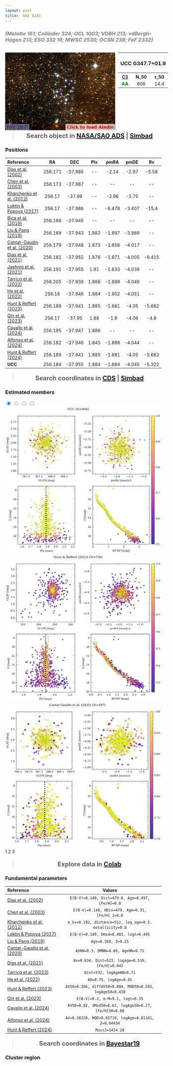 ```yaml
---
layout: post
title:  NGC 6281
---
```

<h3><span style="color: #808080;"><i>(Melotte 161; Collinder 324; OCL 1003; VDBH 213; vdBergh-Hagen 213; ESO 332 19; MWSC 2530; OCSN 238; FoF 2332)</i></span></h3><div style="display: flex; justify-content: space-between; width:720px;height:250px">
<div style="text-align: center;">

<!-- Static image + data attributes for FOV and target -->
<img id="aladin_img"
     data-umami-event="aladin_load"
     src="https://raw.githubusercontent.com/ucc23/Q4P/main/plots/aladin/ngc6281.webp"
     alt="Click to load Aladin Lite" 
     style="width:355px;height:250px; cursor: pointer;"
     data-fov="0.48" 
     data-target="256.184 -37.955"/>
<!-- Div to contain Aladin Lite viewer -->
<div id="aladin-lite-div" style="width:355px;height:250px;display:none;"></div>
<!-- Aladin Lite script (will be loaded after the image is clicked) -->
<script src="{{ site.baseurl }}/scripts/aladin_load.js"></script>

</div>
<!-- Left block -->

<table style="width:355px;height:250px;">
  <!-- Row 1 (title) -->
  <tr>
    <td colspan="5"><h3>UCC G347.7+01.9</h3></td>
  </tr>
  <!-- Row 2 -->
  <tr>
    <th style="text-align: center;"><a href="https://ucc.ar/faq#what-is-the-c3-parameter" title="Combined class">C3</a></th>
    <th style="text-align: center;"><div title="Stars with membership probability >50%">N_50</div></th>
    <th style="text-align: center;"><div title="Radius that contains half the members [arcmin]">r_50</div></th>
  </tr>
  <!-- Row 3 -->
  <tr>
    <td style="text-align: center;"><span style="color: green; font-weight: bold;">A</span><span style="color: green; font-weight: bold;">A</span></td>
    <td style="text-align: center;">606</td>
    <td style="text-align: center;">14.4</td>
  </tr>
</table>
</div>

> <p style="text-align:center; font-weight: bold; font-size:20px">Search object in <a data-umami-event="nasa_search" href="https://ui.adsabs.harvard.edu/search/q=%20collection%3Aastronomy%20body%3A%22NGC%206281%22&sort=date%20desc%2C%20bibcode%20desc&p_=0" target="_blank">NASA/SAO ADS</a> | <a data-umami-event="simbad_search" href="https://simbad.cds.unistra.fr/simbad/sim-id-refs?Ident=ngc6281" target="_blank">Simbad</a></p>


### Positions

| Reference    | RA    | DEC   | Plx  | pmRA  | pmDE   |  Rv  |
| :---         | :---: | :---: | :---: | :---: | :---: | :---: |
|[Dias et al. (2002)](https://ui.adsabs.harvard.edu/abs/2002A%26A...389..871D) | 256.171 | -37.985 | -- | -2.14 | -2.97 | -5.58 |
|[Chen et al. (2003)](https://ui.adsabs.harvard.edu/abs/2003AJ....125.1397C) | 256.173 | -37.987 | -- | -- | -- | -- |
|[Kharchenko et al. (2012)](https://ui.adsabs.harvard.edu/abs/2012A%26A...543A.156K) | 256.17 | -37.98 | -- | -2.96 | -3.75 | -- |
|[Loktin & Popova (2017)](https://ui.adsabs.harvard.edu/abs/2017AstBu..72..257L) | 256.17 | -37.986 | -- | -6.478 | -3.407 | -15.4 |
|[Bica et al. (2019)](https://ui.adsabs.harvard.edu/abs/2019AJ....157...12B) | 256.166 | -37.945 | -- | -- | -- | -- |
|[Liu & Pang (2019)](https://ui.adsabs.harvard.edu/abs/2019ApJS..245...32L) | 256.169 | -37.943 | 1.882 | -1.897 | -3.989 | -- |
|[Cantat-Gaudin et al. (2020)](https://ui.adsabs.harvard.edu/abs/2020A%26A...640A...1C) | 256.179 | -37.948 | 1.873 | -1.856 | -4.017 | -- |
|[Dias et al. (2021)](https://ui.adsabs.harvard.edu/abs/2021MNRAS.504..356D) | 256.181 | -37.952 | 1.876 | -1.871 | -4.005 | -6.415 |
|[Jaehnig et al. (2021)](https://ui.adsabs.harvard.edu/abs/2021ApJ...923..129J) | 256.191 | -37.955 | 1.91 | -1.833 | -4.039 | -- |
|[Tarricq et al. (2022)](https://ui.adsabs.harvard.edu/abs/2022A%26A...659A..59T) | 256.205 | -37.938 | 1.888 | -1.899 | -4.049 | -- |
|[He et al. (2022)](https://ui.adsabs.harvard.edu/abs/2022ApJS..262....7H) | 256.18 | -37.946 | 1.884 | -1.902 | -4.051 | -- |
|[Hunt & Reffert (2023)](https://ui.adsabs.harvard.edu/abs/2023A%26A...673A.114H) | 256.189 | -37.941 | 1.885 | -1.881 | -4.05 | -5.662 |
|[Qin et al. (2023)](https://ui.adsabs.harvard.edu/abs/2023ApJS..265...12Q) | 256.17 | -37.95 | 1.88 | -1.9 | -4.06 | -4.8 |
|[Cavallo et al. (2024)](https://ui.adsabs.harvard.edu/abs/2024AJ....167...12C) | 256.195 | -37.947 | 1.886 | -- | -- | -- |
|[Alfonso et al. (2024)](https://ui.adsabs.harvard.edu/abs/2024A%26A...689A..18A) | 256.182 | -37.946 | 1.845 | -1.888 | -4.044 | -- |
|[Hunt & Reffert (2024)](https://ui.adsabs.harvard.edu/abs/2024A%26A...686A..42H) | 256.189 | -37.941 | 1.885 | -1.881 | -4.05 | -5.662 |
| **UCC** |256.184 | -37.955 | 1.884 | -1.884 | -4.045 | -5.322 |

> <p style="text-align:center; font-weight: bold; font-size:20px">Search coordinates in <a data-umami-event="cds_coord_search" href="https://cdsportal.u-strasbg.fr/?target=256.184,-37.955" target="_blank">CDS</a> | <a data-umami-event="simbad_coord_search" href="https://simbad.cds.unistra.fr/mobile/object_list.html?coord=256.184%20-37.955&output=json&radius=5&userEntry=ngc6281" target="_blank">Simbad</a></p>

### Estimated members

<div class="carousel">
<input type="radio" name="radio-btn" id="slide1" checked>
<input type="radio" name="radio-btn" id="slide1">
<input type="radio" name="radio-btn" id="slide2">
<input type="radio" name="radio-btn" id="slide3">
<div class="slides">
<div class="slide">
<a href="https://raw.githubusercontent.com/ucc23/Q4P/main/plots/UCC/ngc6281.webp" target="_blank">
<img src="https://raw.githubusercontent.com/ucc23/Q4P/main/plots/UCC/ngc6281.webp" alt="NGC 6281 UCC">
</a>
</div>
<div class="slide">
<a href="https://raw.githubusercontent.com/ucc23/Q4P/main/plots/HUNT23/ngc6281.webp" target="_blank">
<img src="https://raw.githubusercontent.com/ucc23/Q4P/main/plots/HUNT23/ngc6281.webp" alt="NGC 6281 HUNT23">
</a>
</div>
<div class="slide">
<a href="https://raw.githubusercontent.com/ucc23/Q4P/main/plots/CANTAT20/ngc6281.webp" target="_blank">
<img src="https://raw.githubusercontent.com/ucc23/Q4P/main/plots/CANTAT20/ngc6281.webp" alt="NGC 6281 CANTAT20">
</a>
</div>
</div>
<div class="indicators">
<label for="slide1">1</label>
<label for="slide2">2</label>
<label for="slide3">3</label>
</div>
</div>


> <p style="text-align:center; font-weight: bold; font-size:20px">Explore data in <a data-umami-event="colab" href="https://colab.research.google.com/github/ucc23/ucc/blob/main/assets/notebook.ipynb" target="_blank">Colab</a></p>


### Fundamental parameters

| Reference |  Values |
| :---      |  :---:  |
| [Dias et al. (2002)](https://ui.adsabs.harvard.edu/abs/2002A%26A...389..871D) | `E(B-V)=0.148, Dist=479.0, Age=8.497, [Fe/H]=0.0` |
| [Chen et al. (2003)](https://ui.adsabs.harvard.edu/abs/2003AJ....125.1397C) | `E(B-V)=0.148, HDis=479, Age=0.31, [Fe/H]_1=0.0` |
| [Kharchenko et al. (2012)](https://ui.adsabs.harvard.edu/abs/2012A%26A...543A.156K) | `e_bv=0.192, distance=512, log_age=8.5, metallicity=0.0` |
| [Loktin & Popova (2017)](https://ui.adsabs.harvard.edu/abs/2017AstBu..72..257L) | `E(B-V)=0.149, Dmod=8.483, logt=8.495` |
| [Liu & Pang (2019)](https://ui.adsabs.harvard.edu/abs/2019ApJS..245...32L) | `Age=0.269, Z=0.25` |
| [Cantat-Gaudin et al. (2020)](https://ui.adsabs.harvard.edu/abs/2020A%26A...640A...1C) | `AVNN=0.3, DMNN=8.66, AgeNN=8.71` |
| [Dias et al. (2021)](https://ui.adsabs.harvard.edu/abs/2021MNRAS.504..356D) | `Av=0.634, Dist=523, logage=8.516, [Fe/H]=0.042` |
| [Tarricq et al. (2022)](https://ui.adsabs.harvard.edu/abs/2022A%26A...659A..59T) | `Dist=532, logAgeNN=8.71` |
| [He et al. (2022)](https://ui.adsabs.harvard.edu/abs/2022ApJS..262....7H) | `A0=0.75, logAge=8.45` |
| [Hunt & Reffert (2023)](https://ui.adsabs.harvard.edu/abs/2023A%26A...673A.114H) | `AV50=0.366, diffAV50=0.804, MOD50=8.502, logAge50=8.438` |
| [Qin et al. (2023)](https://ui.adsabs.harvard.edu/abs/2023ApJS..265...12Q) | `E(B-V)=0.2, m-M=9.1, logt=8.35` |
| [Cavallo et al. (2024)](https://ui.adsabs.harvard.edu/abs/2024AJ....167...12C) | `AV50=0.82, dMod50=8.61, logAge50=8.27, [Fe/H]50=0.08` |
| [Alfonso et al. (2024)](https://ui.adsabs.harvard.edu/abs/2024A%26A...689A..18A) | `AV=0.30228, MOD=8.65719, logAge=8.81161, Z=0.04434` |
| [Hunt & Reffert (2024)](https://ui.adsabs.harvard.edu/abs/2024A%26A...686A..42H) | `MassJ=1414.28` |

> <p style="text-align:center; font-weight: bold; font-size:20px">Search coordinates in <a data-umami-event="bayestar" href="http://argonaut.skymaps.info/query?lon=347.762%20&lat=1.986&coordsys=gal&mapname=bayestar2019" target="_blank">Bayestar19</a></p>


### Cluster region

<html lang="en">
  <body>
    <center>
    <div id="plot-params"
         data-oc-name="ngc6281"
         data-ra-center="256.18"
         data-dec-center="-37.95"
         data-rad-deg="14.4"
         data-plx="1.884">
    </div>
    <div id="plot-container">
        <div id="plot"></div>
    </div>
    <script defer type="module" src="{{ site.baseurl }}/scripts/radec_scatter.js"></script>
    </center>
  </body>
</html>
<br>
